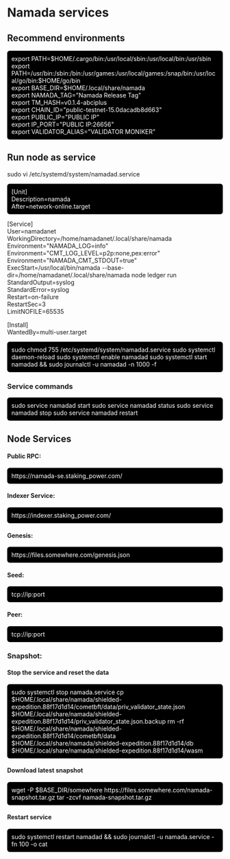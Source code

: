 # Namada services

## Recommend environments
<p style="background:black;color:white;padding:10px;border-radius:6px">
export PATH=$HOME/.cargo/bin:/usr/local/sbin:/usr/local/bin:/usr/sbin<br />
export PATH=/usr/bin:/sbin:/bin:/usr/games:/usr/local/games:/snap/bin:/usr/local/go/bin:$HOME/go/bin<br />
export BASE_DIR=$HOME/.local/share/namada<br />
export NAMADA_TAG="Namada Release Tag"<br />
export TM_HASH=v0.1.4-abciplus<br />
export CHAIN_ID="public-testnet-15.0dacadb8d663"<br />
export PUBLIC_IP="PUBLIC IP"<br />
export IP_PORT="PUBLIC IP:26656"<br />
export VALIDATOR_ALIAS="VALIDATOR MONIKER"<br />
</p>

## Run node as service
sudo vi /etc/systemd/system/namadad.service
<p style="background:black;color:white;padding:10px;border-radius:6px">
[Unit]<br />
Description=namada<br />
After=network-online.target<br />

[Service]<br />
User=namadanet<br />
WorkingDirectory=/home/namadanet/.local/share/namada<br />
Environment="NAMADA_LOG=info"<br />
Environment="CMT_LOG_LEVEL=p2p:none,pex:error"<br />
Environment="NAMADA_CMT_STDOUT=true"<br />
ExecStart=/usr/local/bin/namada --base-dir=/home/namadanet/.local/share/namada node ledger run<br />
StandardOutput=syslog<br />
StandardError=syslog<br />
Restart=on-failure<br />
RestartSec=3<br />
LimitNOFILE=65535<br />

[Install]<br />
WantedBy=multi-user.target<br />
</p>

<p style="background:black;color:white;padding:10px;border-radius:6px">
sudo chmod 755 /etc/systemd/system/namadad.service  
sudo systemctl daemon-reload  
sudo systemctl enable namadad  
sudo systemctl start namadad && sudo journalctl -u namadad -n 1000 -f
</p>

### Service commands
<p style="background:black;color:white;padding:10px;border-radius:6px">
sudo service namadad start  
sudo service namadad status  
sudo service namadad stop   
sudo service namadad restart 
</p>

## Node Services

#### Public RPC: 
<p style="background:black;color:white;padding:10px;border-radius:6px">
https://namada-se.staking_power.com/
</p>

#### Indexer Service: 
<p style="background:black;color:white;padding:10px;border-radius:6px">
https://indexer.staking_power.com/
</p>

#### Genesis:
<p style="background:black;color:white;padding:10px;border-radius:6px">
https://files.somewhere.com/genesis.json
</p>

#### Seed:
<p style="background:black;color:white;padding:10px;border-radius:6px">
tcp://ip:port
</p>

#### Peer:
<p style="background:black;color:white;padding:10px;border-radius:6px">
tcp://ip:port
</p>

### Snapshot:
#### Stop the service and reset the data
<p style="background:black;color:white;padding:10px;border-radius:6px">
sudo systemctl stop namada.service
cp $HOME/.local/share/namada/shielded-expedition.88f17d1d14/cometbft/data/priv_validator_state.json $HOME/.local/share/namada/shielded-expedition.88f17d1d14/priv_validator_state.json.backup
rm -rf $HOME/.local/share/namada/shielded-expedition.88f17d1d14/cometbft/data $HOME/.local/share/namada/shielded-expedition.88f17d1d14/db $HOME/.local/share/namada/shielded-expedition.88f17d1d14/wasm
</p>

#### Download latest snapshot
<p style="background:black;color:white;padding:10px;border-radius:6px">
wget -P $BASE_DIR/somewhere https://files.somewhere.com/namada-snapshot.tar.gz
tar -zcvf namada-snapshot.tar.gz
</p>

#### Restart service
<p style="background:black;color:white;padding:10px;border-radius:6px">
sudo systemctl restart namadad && sudo journalctl -u namada.service -fn 100 -o cat
</p>

<script>
function copyToClipboard(element) {
  var text = document.querySelector(element).innerText;
  var elem = document.createElement("textarea");
  document.body.appendChild(elem);
  elem.value = text;
  elem.select();
  document.execCommand("copy");
  document.body.removeChild(elem);
  alert("Code copied to clipboard");
}
</script>
